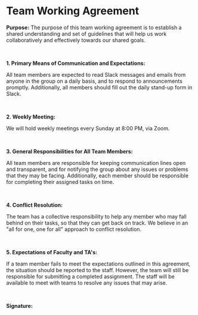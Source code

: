 # Team Working Agreement

__Purpose:__ The purpose of this team working agreement is to establish a shared understanding and set of guidelines that will help us work collaboratively and effectively towards our shared goals.

&nbsp;

__1. Primary Means of Communication and Expectations:__

All team members are expected to read Slack messages and emails from anyone in the group on a daily basis, and to respond to announcements promptly. Additionally, all members should fill out the daily stand-up form in Slack.

&nbsp;

__2. Weekly Meeting:__

We will hold weekly meetings every Sunday at 8:00 PM, via Zoom.

&nbsp;

__3. General Responsibilities for All Team Members:__

All team members are responsible for keeping communication lines open and transparent, and for notifying the group about any issues or problems that they may be facing. Additionally, each member should be responsible for completing their assigned tasks on time.

&nbsp;

__4. Conflict Resolution:__

The team has a collective responsibility to help any member who may fall behind on their tasks, so that they can get back on track. We believe in an "all for one, one for all" approach to conflict resolution.

&nbsp;

__5. Expectations of Faculty and TA's:__

If a team member fails to meet the expectations outlined in this agreement, the situation should be reported to the staff. However, the team will still be responsible for submitting a completed assignment. The staff will be available to meet with teams to resolve any issues that may arise.

&nbsp;

__Signature:__
